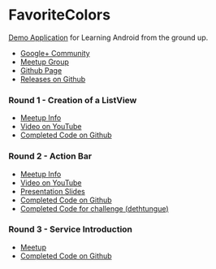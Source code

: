 FavoriteColors
==============

[Demo Application](https://github.com/grjug/FavoriteColors) for Learning Android from the ground up. 

* [Google+ Community](https://plus.google.com/u/0/communities/103314203601881861807)
* [Meetup Group](http://www.meetup.com/gr-jug/)
* [Github Page](https://github.com/grjug/FavoriteColors)
* [Releases on Github](https://github.com/grjug/FavoriteColors/releases)

### Round 1 - Creation of a ListView
* [Meetup Info](http://www.meetup.com/gr-jug/events/119719142/)
* [Video on YouTube](https://www.youtube.com/watch?v=va9oX5IITtU)
* [Completed Code on Github](https://github.com/grjug/FavoriteColors/tree/v1.0)

### Round 2 - Action Bar
* [Meetup Info](http://www.meetup.com/gr-jug/events/123803352/)
* [Video on YouTube](https://www.youtube.com/watch?v=fhi1_FzIwfo)
* [Presentation Slides](https://docs.google.com/presentation/d/11RHs9yKUrFtSZGShMSKRhCd2uwy5-V4CrmUM4ohgzpw/edit?pli=1#slide=id.p13)
* [Completed Code on Github](https://github.com/grjug/FavoriteColors/tree/v1.1)
* [Completed Code for challenge (dethtungue)](https://github.com/dethtungue/GRJUG_ANDROID)

### Round 3 - Service Introduction
* [Meetup](http://www.meetup.com/gr-jug/events/123803542/)
* [Completed Code on Github](https://github.com/grjug/FavoriteColors/releases/tag/v1.2)
